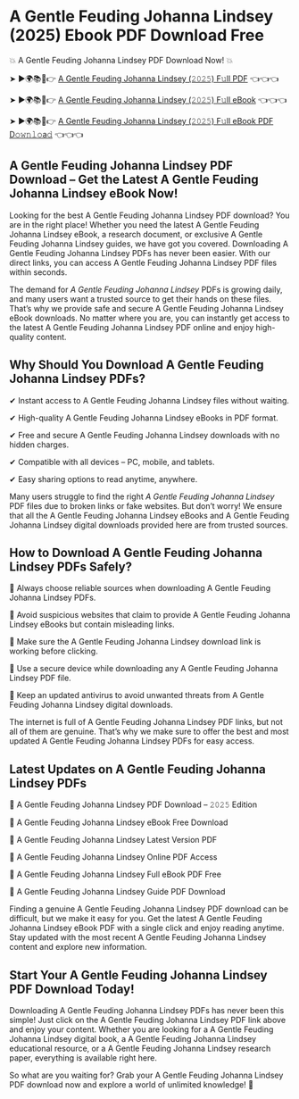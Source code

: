 # A Gentle Feuding Johanna Lindsey (2025) Ebook PDF Download Free

💥 A Gentle Feuding Johanna Lindsey PDF Download Now! 💥

➤ ►🌍📚📱👉 [A Gentle Feuding Johanna Lindsey (𝟸𝟶𝟸𝟻) F𝚞ll PDF](https://getpdf.xyz/a-gentle-feuding-johanna-lindsey) 👈👈👈


➤ ►🌍📚📱👉 [A Gentle Feuding Johanna Lindsey (𝟸𝟶𝟸𝟻) F𝚞ll eBook](https://getpdf.xyz/a-gentle-feuding-johanna-lindsey) 👈👈👈


➤ ►🌍📚📱👉 [A Gentle Feuding Johanna Lindsey (𝟸𝟶𝟸𝟻) F𝚞ll eBook PDF D𝚘𝚠𝚗𝚕𝚘a𝚍](https://getpdf.xyz/a-gentle-feuding-johanna-lindsey) 👈👈👈


## A Gentle Feuding Johanna Lindsey PDF Download – Get the Latest A Gentle Feuding Johanna Lindsey eBook Now!

Looking for the best A Gentle Feuding Johanna Lindsey PDF download? You are in the right place! Whether you need the latest A Gentle Feuding Johanna Lindsey eBook, a research document, or exclusive A Gentle Feuding Johanna Lindsey guides, we have got you covered. Downloading A Gentle Feuding Johanna Lindsey PDFs has never been easier. With our direct links, you can access A Gentle Feuding Johanna Lindsey PDF files within seconds.

The demand for *A Gentle Feuding Johanna Lindsey* PDFs is growing daily, and many users want a trusted source to get their hands on these files. That’s why we provide safe and secure A Gentle Feuding Johanna Lindsey eBook downloads. No matter where you are, you can instantly get access to the latest A Gentle Feuding Johanna Lindsey PDF online and enjoy high-quality content.

## Why Should You Download A Gentle Feuding Johanna Lindsey PDFs?

✔ Instant access to A Gentle Feuding Johanna Lindsey files without waiting.

✔ High-quality A Gentle Feuding Johanna Lindsey eBooks in PDF format.

✔ Free and secure A Gentle Feuding Johanna Lindsey downloads with no hidden charges.

✔ Compatible with all devices – PC, mobile, and tablets.

✔ Easy sharing options to read anytime, anywhere.

Many users struggle to find the right *A Gentle Feuding Johanna Lindsey* PDF files due to broken links or fake websites. But don’t worry! We ensure that all the A Gentle Feuding Johanna Lindsey eBooks and A Gentle Feuding Johanna Lindsey digital downloads provided here are from trusted sources.

## How to Download A Gentle Feuding Johanna Lindsey PDFs Safely?

📌 Always choose reliable sources when downloading A Gentle Feuding Johanna Lindsey PDFs.

📌 Avoid suspicious websites that claim to provide A Gentle Feuding Johanna Lindsey eBooks but contain misleading links.

📌 Make sure the A Gentle Feuding Johanna Lindsey download link is working before clicking.

📌 Use a secure device while downloading any A Gentle Feuding Johanna Lindsey PDF file.

📌 Keep an updated antivirus to avoid unwanted threats from A Gentle Feuding Johanna Lindsey digital downloads.

The internet is full of A Gentle Feuding Johanna Lindsey PDF links, but not all of them are genuine. That’s why we make sure to offer the best and most updated A Gentle Feuding Johanna Lindsey PDFs for easy access.

## Latest Updates on A Gentle Feuding Johanna Lindsey PDFs

🔹 A Gentle Feuding Johanna Lindsey PDF Download – 𝟸𝟶𝟸𝟻 Edition

🔹 A Gentle Feuding Johanna Lindsey eBook Free Download

🔹 A Gentle Feuding Johanna Lindsey Latest Version PDF

🔹 A Gentle Feuding Johanna Lindsey Online PDF Access

🔹 A Gentle Feuding Johanna Lindsey Full eBook PDF Free

🔹 A Gentle Feuding Johanna Lindsey Guide PDF Download

Finding a genuine A Gentle Feuding Johanna Lindsey PDF download can be difficult, but we make it easy for you. Get the latest A Gentle Feuding Johanna Lindsey eBook PDF with a single click and enjoy reading anytime. Stay updated with the most recent A Gentle Feuding Johanna Lindsey content and explore new information.

## Start Your A Gentle Feuding Johanna Lindsey PDF Download Today!

Downloading A Gentle Feuding Johanna Lindsey PDFs has never been this simple! Just click on the A Gentle Feuding Johanna Lindsey PDF link above and enjoy your content. Whether you are looking for a A Gentle Feuding Johanna Lindsey digital book, a A Gentle Feuding Johanna Lindsey educational resource, or a A Gentle Feuding Johanna Lindsey research paper, everything is available right here.

So what are you waiting for? Grab your A Gentle Feuding Johanna Lindsey PDF download now and explore a world of unlimited knowledge! 🚀